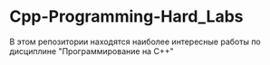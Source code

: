# Cpp-Programming-Hard_Labs
В этом репозитории находятся наиболее интересные работы по дисциплине "Программирование на C++"
